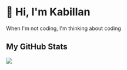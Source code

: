 
# 👋 Hi, I'm Kabillan

When I'm not coding, I'm thinking about coding

<h2>My GitHub Stats</h2>
<img src="https://github-readme-stats.vercel.app/api?username=kabillanta&show_icons=true&show=reviews,prs_merged,prs_merged_percentage&theme=dark" />

